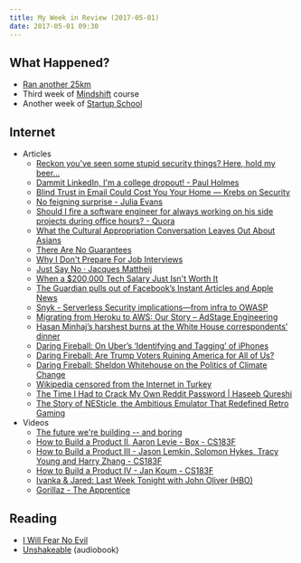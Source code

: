 ```yaml
---
title: My Week in Review (2017-05-01)
date: 2017-05-01 09:30
---
```


## What Happened?

* [Ran another 25km](https://runkeeper.com/user/blakeembrey/activity/973473448)
* Third week of [Mindshift](https://www.coursera.org/learn/mindshift) course
* Another week of [Startup School](https://www.startupschool.org/course)

## Internet

* Articles
  * [Reckon you've seen some stupid security things? Here, hold my beer...](https://www.troyhunt.com/reckon-youve-seen-some-stupid-security-things-here-hold-my-beer/)
  * [Dammit LinkedIn, I'm a college dropout! - Paul Holmes](http://paulholmes.ca/2009/11/20/dammit-linkedin-im-a-college-dropout/)
  * [Blind Trust in Email Could Cost You Your Home — Krebs on Security](https://krebsonsecurity.com/2017/04/blind-trust-in-email-could-cost-you-your-home/)
  * [No feigning surprise - Julia Evans](https://jvns.ca/blog/2017/04/27/no-feigning-surprise/)
  * [Should I fire a software engineer for always working on his side projects during office hours? - Quora](https://www.quora.com/Should-I-fire-a-software-engineer-for-always-working-on-his-side-projects-during-office-hours)
  * [What the Cultural Appropriation Conversation Leaves Out About Asians](http://www.complex.com/life/2016/06/asian-identities-cultural-appropriation)
  * [There Are No Guarantees](http://www.mrmoneymustache.com/2017/04/25/there-are-no-guarantees/)
  * [Why I Don't Prepare For Job Interviews](https://dev.to/pbeekums/why-i-dont-prepare-for-job-interviews)
  * [Just Say No · Jacques Mattheij](http://jacquesmattheij.com/just-say-no)
  * [When a $200,000 Tech Salary Just Isn't Worth It](https://motherboard.vice.com/en_us/article/when-a-dollar200000-tech-salary-just-isnt-worth-it)
  * [The Guardian pulls out of Facebook’s Instant Articles and Apple News](http://digiday.com/media/guardian-pulls-facebooks-instant-articles-apple-news/)
  * [Snyk - Serverless Security implications—from infra to OWASP](https://snyk.io/blog/serverless-security-implications-from-infra-to-owasp/)
  * [Migrating from Heroku to AWS: Our Story – AdStage Engineering](https://medium.com/adstage-engineering/migrating-from-heroku-to-aws-our-story-80084d31025e)
  * [Hasan Minhaj’s harshest burns at the White House correspondents’ dinner](https://www.washingtonpost.com/news/reliable-source/wp/2017/04/30/hasan-minhajs-harshest-burns-at-the-white-house-correspondents-dinner/)
  * [Daring Fireball: On Uber’s ‘Identifying and Tagging’ of iPhones](https://daringfireball.net/2017/04/uber_identifying_and_tagging_iphones)
  * [Daring Fireball: Are Trump Voters Ruining America for All of Us?](https://daringfireball.net/linked/2017/04/27/nichols-trump)
  * [Daring Fireball: Sheldon Whitehouse on the Politics of Climate Change](https://daringfireball.net/linked/2017/04/27/whitehouse-climate-change)
  * [Wikipedia censored from the Internet in Turkey](https://www.privateinternetaccess.com/blog/2017/04/wikipedia-censored-from-the-internet-in-turkey/)
  * [The Time I Had to Crack My Own Reddit Password | Haseeb Qureshi](http://haseebq.com/the-time-i-had-to-crack-my-own-reddit-password/)
  * [The Story of NESticle, the Ambitious Emulator That Redefined Retro Gaming](https://motherboard.vice.com/en_us/article/the-story-of-nesticle-the-ambitious-emulator-that-redefined-retro-gaming)
* Videos
  * [The future we're building -- and boring](https://www.ted.com/talks/elon_musk_the_future_we_re_building_and_boring)
  * [How to Build a Product II, Aaron Levie - Box - CS183F](https://www.youtube.com/watch?v=qRt7mFuKwQY)
  * [How to Build a Product III - Jason Lemkin, Solomon Hykes, Tracy Young and Harry Zhang - CS183F](https://www.youtube.com/watch?v=09GRs0FXdWQ)
  * [How to Build a Product IV - Jan Koum - CS183F](https://www.youtube.com/watch?v=s1Rd4UShDxQ)
  * [Ivanka & Jared: Last Week Tonight with John Oliver (HBO)](https://www.youtube.com/watch?v=wD8AwgO0AQI)
  * [Gorillaz - The Apprentice](https://www.youtube.com/watch?v=LdPyYze2NIA)

## Reading

* [I Will Fear No Evil](https://www.goodreads.com/book/show/175325.I_Will_Fear_No_Evil)
* [Unshakeable](https://www.goodreads.com/book/show/22543496-elon-musk) (audiobook)

